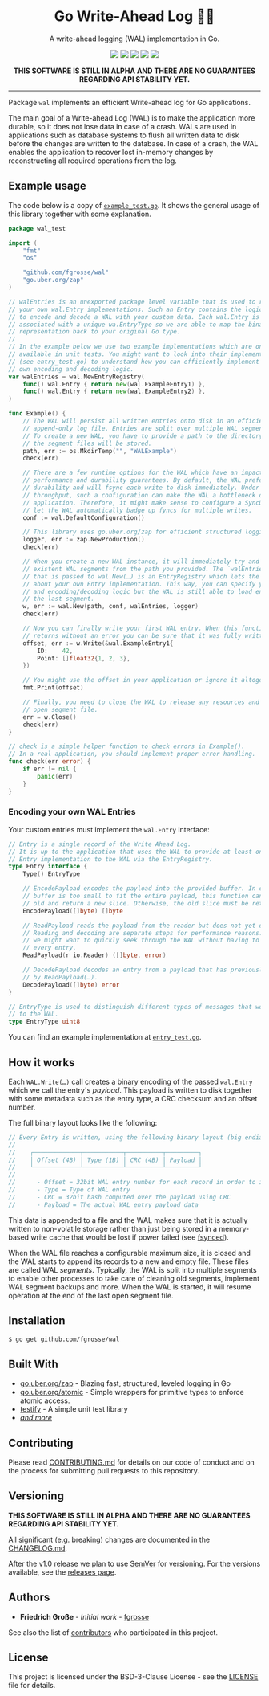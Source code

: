 <h1 align="center">Go Write-Ahead Log 🏃🧾</h1>
<p align="center">A write-ahead logging (WAL) implementation in Go. </p>
<p align="center">
    <a href="https://github.com/fgrosse/wal/releases"><img src="https://img.shields.io/github/tag/fgrosse/wal.svg?label=version&color=brightgreen"></a>
    <a href="https://github.com/fgrosse/wal/actions/workflows/test.yml"><img src="https://github.com/fgrosse/wal/actions/workflows/test.yml/badge.svg"></a>
    <a href="https://goreportcard.com/report/github.com/fgrosse/wal"><img src="https://goreportcard.com/badge/github.com/fgrosse/wal"></a>
    <a href="https://pkg.go.dev/github.com/fgrosse/wal"><img src="https://img.shields.io/badge/godoc-reference-blue.svg?color=blue"></a>
    <a href="https://github.com/fgrosse/wal/blob/master/LICENSE"><img src="https://img.shields.io/badge/license-BSD--3--Clause-blue.svg"></a>
</p>

<p align="center"><b>THIS SOFTWARE IS STILL IN ALPHA AND THERE ARE NO GUARANTEES REGARDING API STABILITY YET.</b></p>

---

Package `wal` implements an efficient Write-ahead log for Go applications.

The main goal of a Write-ahead Log (WAL) is to make the application more durable,
so it does not lose data in case of a crash. WALs are used in applications such as
database systems to flush all written data to disk before the changes are written
to the database. In case of a crash, the WAL enables the application to recover
lost in-memory changes by reconstructing all required operations from the log.

## Example usage

The code below is a copy of [`example_test.go`](example_test.go). It shows the
general usage of this library together with some explanation.

[embedmd]:# (example_test.go)
```go
package wal_test

import (
	"fmt"
	"os"

	"github.com/fgrosse/wal"
	"go.uber.org/zap"
)

// walEntries is an unexported package level variable that is used to register
// your own wal.Entry implementations. Such an Entry contains the logic of how
// to encode and decode a WAL with your custom data. Each wal.Entry is also
// associated with a unique wa.EntryType so we are able to map the binary
// representation back to your original Go type.
//
// In the example below we use two example implementations which are only
// available in unit tests. You might want to look into their implementation
// (see entry_test.go) to understand how you can efficiently implement your
// own encoding and decoding logic.
var walEntries = wal.NewEntryRegistry(
	func() wal.Entry { return new(wal.ExampleEntry1) },
	func() wal.Entry { return new(wal.ExampleEntry2) },
)

func Example() {
	// The WAL will persist all written entries onto disk in an efficient
	// append-only log file. Entries are split over multiple WAL segment files.
	// To create a new WAL, you have to provide a path to the directory where
	// the segment files will be stored.
	path, err := os.MkdirTemp("", "WALExample")
	check(err)

	// There are a few runtime options for the WAL which have an impact on its
	// performance and durability guarantees. By default, the WAL prefers strong
	// durability and will fsync each write to disk immediately. Under high
	// throughput, such a configuration can make the WAL a bottleneck of your
	// application. Therefore, it might make sense to configure a SyncDelay to
	// let the WAL automatically badge up fyncs for multiple writes.
	conf := wal.DefaultConfiguration()

	// This library uses go.uber.org/zap for efficient structured logging.
	logger, err := zap.NewProduction()
	check(err)

	// When you create a new WAL instance, it will immediately try and load any
	// existent WAL segments from the path you provided. The `walEntries` parameter
	// that is passed to wal.New(…) is an EntryRegistry which lets the WAL know
	// about your own Entry implementation. This way, you can specify your own types
	// and encoding/decoding logic but the WAL is still able to load entries from
	// the last segment.
	w, err := wal.New(path, conf, walEntries, logger)
	check(err)

	// Now you can finally write your first WAL entry. When this function
	// returns without an error you can be sure that it was fully written to disk.
	offset, err := w.Write(&wal.ExampleEntry1{
		ID:    42,
		Point: []float32{1, 2, 3},
	})

	// You might use the offset in your application or ignore it altogether.
	fmt.Print(offset)

	// Finally, you need to close the WAL to release any resources and close the
	// open segment file.
	err = w.Close()
	check(err)
}

// check is a simple helper function to check errors in Example().
// In a real application, you should implement proper error handling.
func check(err error) {
	if err != nil {
		panic(err)
	}
}
```

### Encoding your own WAL Entries

Your custom entries must implement the `wal.Entry` interface:

[embedmd]:# (entry.go /.*Entry is a single record of the Write Ahead Log.*/ $)
```go
// Entry is a single record of the Write Ahead Log.
// It is up to the application that uses the WAL to provide at least one concrete
// Entry implementation to the WAL via the EntryRegistry.
type Entry interface {
	Type() EntryType

	// EncodePayload encodes the payload into the provided buffer. In case the
	// buffer is too small to fit the entire payload, this function can grow the
	// old and return a new slice. Otherwise, the old slice must be returned.
	EncodePayload([]byte) []byte

	// ReadPayload reads the payload from the reader but does not yet decode it.
	// Reading and decoding are separate steps for performance reasons. Sometimes
	// we might want to quickly seek through the WAL without having to decode
	// every entry.
	ReadPayload(r io.Reader) ([]byte, error)

	// DecodePayload decodes an entry from a payload that has previously been read
	// by ReadPayload(…).
	DecodePayload([]byte) error
}

// EntryType is used to distinguish different types of messages that we write
// to the WAL.
type EntryType uint8
```

You can find an example implementation at [`entry_test.go`](entry_test.go).

## How it works

Each `WAL.Write(…)` call creates a binary encoding of the passed `wal.Entry` which 
we call the entry's _payload_. This payload is written to disk together with some
metadata such as the entry type, a CRC checksum and an offset number.

The full binary layout looks like the following:

[embedmd]:# (segment_writer.go /.*the following binary layout.*/ /.*- Payload =.*/)
```go
// Every Entry is written, using the following binary layout (big endian format):
//
//	  ┌─────────────┬───────────┬──────────┬─────────┐
//	  │ Offset (4B) │ Type (1B) │ CRC (4B) │ Payload │
//	  └─────────────┴───────────┴──────────┴─────────┘
//
//		- Offset = 32bit WAL entry number for each record in order to implement a low-water mark
//		- Type = Type of WAL entry
//		- CRC = 32bit hash computed over the payload using CRC
//		- Payload = The actual WAL entry payload data
```

This data is appended to a file and the WAL makes sure that it is actually
written to non-volatile storage rather than just being stored in a memory-based
write cache that would be lost if power failed (see [fsynced][fsync]).

When the WAL file reaches a configurable maximum size, it is closed and the WAL
starts to append its records to a new and empty file. These files are called WAL
_segments_. Typically, the WAL is split into multiple segments to enable other
processes to take care of cleaning old segments, implement WAL segment backups
and more. When the WAL is started, it will resume operation at the end of the
last open segment file.

## Installation

```sh
$ go get github.com/fgrosse/wal
```

## Built With

* [go.uber.org/zap](go.uber.org/zap) - Blazing fast, structured, leveled logging in Go
* [go.uber.org/atomic](go.uber.org/atomic) - Simple wrappers for primitive types to enforce atomic access.
* [testify](https://github.com/stretchr/testify) - A simple unit test library
* _[and more](go.mod)_

## Contributing

Please read [CONTRIBUTING.md](CONTRIBUTING.md) for details on our code of
conduct and on the process for submitting pull requests to this repository.

## Versioning

**THIS SOFTWARE IS STILL IN ALPHA AND THERE ARE NO GUARANTEES REGARDING API STABILITY YET.**

All significant (e.g. breaking) changes are documented in the [CHANGELOG.md](CHANGELOG.md).

After the v1.0 release we plan to use [SemVer](http://semver.org/) for versioning.
For the versions available, see the [releases page][releases].

## Authors

- **Friedrich Große** - *Initial work* - [fgrosse](https://github.com/fgrosse)

See also the list of [contributors][contributors] who participated in this project.

## License

This project is licensed under the BSD-3-Clause License - see the [LICENSE](LICENSE) file for details.

[releases]: https://github.com/fgrosse/wal/releases
[contributors]: https://github.com/fgrosse/wal/contributors
[fsync]: https://en.wikipedia.org/wiki/Fsync
